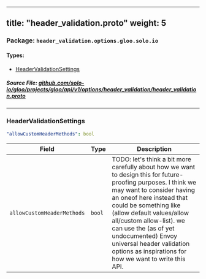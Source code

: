
---
title: "header_validation.proto"
weight: 5
---

<!-- Code generated by solo-kit. DO NOT EDIT. -->


### Package: `header_validation.options.gloo.solo.io` 
#### Types:


- [HeaderValidationSettings](#headervalidationsettings)
  



##### Source File: [github.com/solo-io/gloo/projects/gloo/api/v1/options/header_validation/header_validation.proto](https://github.com/solo-io/gloo/blob/main/projects/gloo/api/v1/options/header_validation/header_validation.proto)





---
### HeaderValidationSettings



```yaml
"allowCustomHeaderMethods": bool

```

| Field | Type | Description |
| ----- | ---- | ----------- | 
| `allowCustomHeaderMethods` | `bool` | TODO: let's think a bit more carefully about how we want to design this for future-proofing purposes. I think we may want to consider having an oneof here instead that could be something like (allow default values/allow all/custom allow-list). we can use the (as of yet undocumented) Envoy universal header validation options as inspirations for how we want to write this API. |





<!-- Start of HubSpot Embed Code -->
<script type="text/javascript" id="hs-script-loader" async defer src="//js.hs-scripts.com/5130874.js"></script>
<!-- End of HubSpot Embed Code -->
